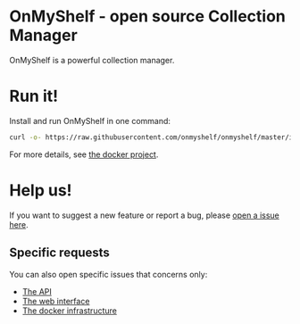 # OnMyShelf - open source Collection Manager

OnMyShelf is a powerful collection manager.

# Run it!
Install and run OnMyShelf in one command:
```bash
curl -o- https://raw.githubusercontent.com/onmyshelf/onmyshelf/master/install.sh | bash
```

For more details, see [the docker project](https://github.com/onmyshelf/docker).

# Help us!
If you want to suggest a new feature or report a bug, please [open a issue here](https://github.com/onmyshelf/onmyshelf/issues).

## Specific requests
You can also open specific issues that concerns only:
- [The API](https://github.com/onmyshelf/api/issues)
- [The web interface](https://github.com/onmyshelf/web/issues)
- [The docker infrastructure](https://github.com/onmyshelf/docker/issues)
